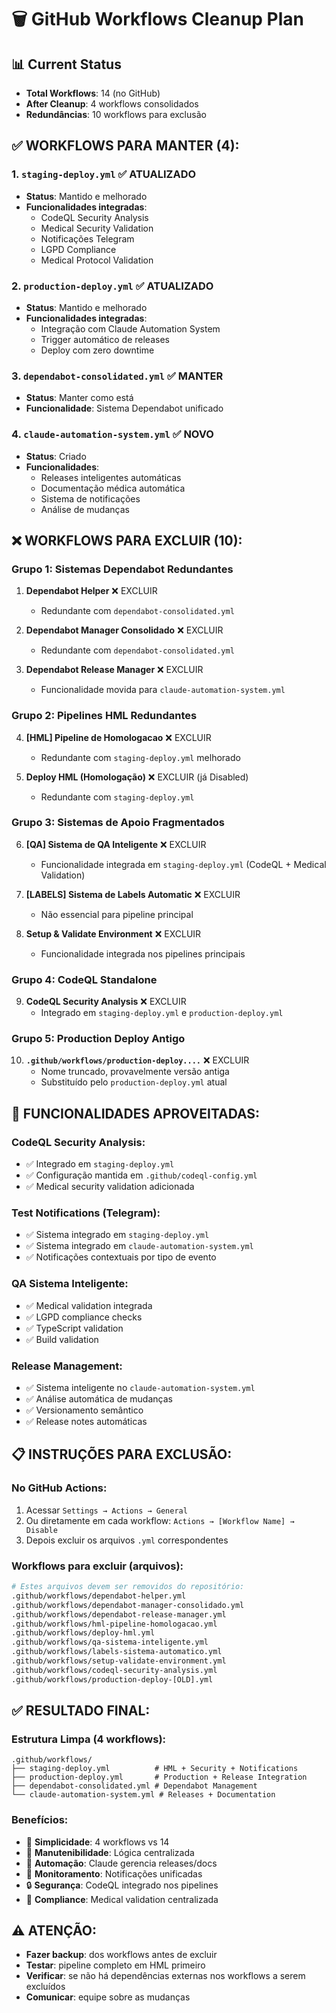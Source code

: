 # 🗑️ GitHub Workflows Cleanup Plan

## 📊 Current Status
- **Total Workflows**: 14 (no GitHub)
- **After Cleanup**: 4 workflows consolidados
- **Redundâncias**: 10 workflows para exclusão

## ✅ WORKFLOWS PARA MANTER (4):

### 1. `staging-deploy.yml` ✅ ATUALIZADO
- **Status**: Mantido e melhorado
- **Funcionalidades integradas**:
  - CodeQL Security Analysis
  - Medical Security Validation  
  - Notificações Telegram
  - LGPD Compliance
  - Medical Protocol Validation

### 2. `production-deploy.yml` ✅ ATUALIZADO
- **Status**: Mantido e melhorado
- **Funcionalidades integradas**:
  - Integração com Claude Automation System
  - Trigger automático de releases
  - Deploy com zero downtime

### 3. `dependabot-consolidated.yml` ✅ MANTER
- **Status**: Manter como está
- **Funcionalidade**: Sistema Dependabot unificado

### 4. `claude-automation-system.yml` ✅ NOVO
- **Status**: Criado
- **Funcionalidades**:
  - Releases inteligentes automáticas
  - Documentação médica automática  
  - Sistema de notificações
  - Análise de mudanças

## ❌ WORKFLOWS PARA EXCLUIR (10):

### Grupo 1: Sistemas Dependabot Redundantes
1. **Dependabot Helper** ❌ EXCLUIR
   - Redundante com `dependabot-consolidated.yml`
   
2. **Dependabot Manager Consolidado** ❌ EXCLUIR  
   - Redundante com `dependabot-consolidated.yml`
   
3. **Dependabot Release Manager** ❌ EXCLUIR
   - Funcionalidade movida para `claude-automation-system.yml`

### Grupo 2: Pipelines HML Redundantes
4. **[HML] Pipeline de Homologacao** ❌ EXCLUIR
   - Redundante com `staging-deploy.yml` melhorado
   
5. **Deploy HML (Homologação)** ❌ EXCLUIR (já Disabled)
   - Redundante com `staging-deploy.yml`

### Grupo 3: Sistemas de Apoio Fragmentados
6. **[QA] Sistema de QA Inteligente** ❌ EXCLUIR
   - Funcionalidade integrada em `staging-deploy.yml` (CodeQL + Medical Validation)
   
7. **[LABELS] Sistema de Labels Automatic** ❌ EXCLUIR
   - Não essencial para pipeline principal
   
8. **Setup & Validate Environment** ❌ EXCLUIR
   - Funcionalidade integrada nos pipelines principais

### Grupo 4: CodeQL Standalone
9. **CodeQL Security Analysis** ❌ EXCLUIR
   - Integrado em `staging-deploy.yml` e `production-deploy.yml`

### Grupo 5: Production Deploy Antigo  
10. **`.github/workflows/production-deploy....`** ❌ EXCLUIR
    - Nome truncado, provavelmente versão antiga
    - Substituído pelo `production-deploy.yml` atual

## 🔧 FUNCIONALIDADES APROVEITADAS:

### CodeQL Security Analysis:
- ✅ Integrado em `staging-deploy.yml`
- ✅ Configuração mantida em `.github/codeql-config.yml`
- ✅ Medical security validation adicionada

### Test Notifications (Telegram):
- ✅ Sistema integrado em `staging-deploy.yml`
- ✅ Sistema integrado em `claude-automation-system.yml`
- ✅ Notificações contextuais por tipo de evento

### QA Sistema Inteligente:
- ✅ Medical validation integrada
- ✅ LGPD compliance checks
- ✅ TypeScript validation
- ✅ Build validation

### Release Management:
- ✅ Sistema inteligente no `claude-automation-system.yml`
- ✅ Análise automática de mudanças
- ✅ Versionamento semântico
- ✅ Release notes automáticas

## 📋 INSTRUÇÕES PARA EXCLUSÃO:

### No GitHub Actions:
1. Acessar `Settings → Actions → General`
2. Ou diretamente em cada workflow: `Actions → [Workflow Name] → Disable`
3. Depois excluir os arquivos `.yml` correspondentes

### Workflows para excluir (arquivos):
```bash
# Estes arquivos devem ser removidos do repositório:
.github/workflows/dependabot-helper.yml
.github/workflows/dependabot-manager-consolidado.yml  
.github/workflows/dependabot-release-manager.yml
.github/workflows/hml-pipeline-homologacao.yml
.github/workflows/deploy-hml.yml
.github/workflows/qa-sistema-inteligente.yml
.github/workflows/labels-sistema-automatico.yml
.github/workflows/setup-validate-environment.yml
.github/workflows/codeql-security-analysis.yml
.github/workflows/production-deploy-[OLD].yml
```

## ✅ RESULTADO FINAL:

### Estrutura Limpa (4 workflows):
```
.github/workflows/
├── staging-deploy.yml          # HML + Security + Notifications
├── production-deploy.yml       # Production + Release Integration  
├── dependabot-consolidated.yml # Dependabot Management
└── claude-automation-system.yml # Releases + Documentation
```

### Benefícios:
- 🎯 **Simplicidade**: 4 workflows vs 14
- 🔧 **Manutenibilidade**: Lógica centralizada
- 🤖 **Automação**: Claude gerencia releases/docs  
- 📱 **Monitoramento**: Notificações unificadas
- 🔒 **Segurança**: CodeQL integrado nos pipelines
- 🏥 **Compliance**: Medical validation centralizada

## ⚠️ ATENÇÃO:
- **Fazer backup**: dos workflows antes de excluir
- **Testar**: pipeline completo em HML primeiro
- **Verificar**: se não há dependências externas nos workflows a serem excluídos
- **Comunicar**: equipe sobre as mudanças
